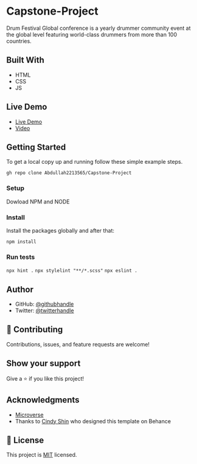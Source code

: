 # Capstone-Project
 Drum Festival Global conference is a yearly drummer community event at the global level featuring world-class drummers from more than 100 countries.

## Built With

- HTML
- CSS
- JS


## Live Demo

- [Live Demo](https://abdullah2213565.github.io/Capstone-Project/)
- [Video](https://www.loom.com/share/6928ef9df1ac41148dc57b1e34f4a360)


## Getting Started

To get a local copy up and running follow these simple example steps.

`gh repo clone Abdullah2213565/Capstone-Project`

### Setup

Dowload NPM and NODE
### Install

Install the packages globally and after that:

`npm install`

### Run tests

`npx hint .`
`npx stylelint "**/*.scss"`
`npx eslint .`

## Author

- GitHub: [@githubhandle](https://github.com/Abdullah2213565)
- Twitter: [@twitterhandle](https://twitter.com/dulakhan024)

## 🤝 Contributing

Contributions, issues, and feature requests are welcome!

## Show your support

Give a ⭐️ if you like this project!

## Acknowledgments

- [Microverse](https://www.microverse.com)
- Thanks to [Cindy Shin](https://www.behance.net/adagio07) who designed this template on Behance
## 📝 License

This project is [MIT](./MIT.md) licensed.